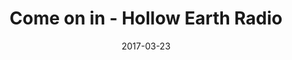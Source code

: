 ---
title: "Come on in - Hollow Earth Radio"
date: 2017-03-23
picture: /assets/camera-roll/2017/03/2017-03-23-come-on-in-hollow-earth-radio/20170323_015749131_iOS.jpg
thumbnail: /assets/camera-roll/2017/03/2017-03-23-come-on-in-hollow-earth-radio/20170323_015749131_iOS-thumbnail.jpg
type: picture
tags:
  - photograph
  - sign
  - Hollow Earth Radio
  - Seattle
---